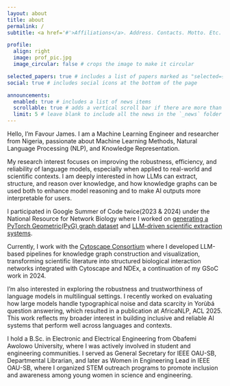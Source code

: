 ```yaml
---
layout: about
title: about
permalink: /
subtitle: <a href='#'>Affiliations</a>. Address. Contacts. Motto. Etc.

profile:
  align: right
  image: prof_pic.jpg
  image_circular: false # crops the image to make it circular

selected_papers: true # includes a list of papers marked as "selected={true}"
social: true # includes social icons at the bottom of the page

announcements:
  enabled: true # includes a list of news items
  scrollable: true # adds a vertical scroll bar if there are more than 3 news items
  limit: 5 # leave blank to include all the news in the `_news` folder
---
```

Hello, I’m Favour James. I am a Machine Learning Engineer and researcher from Nigeria, passionate about Machine Learning Methods, Natural Language Processing (NLP), and Knowledge Representation.

My research interest focuses on improving the robustness, efficiency, and reliability of language models, especially when applied to real-world and scientific contexts. I am deeply interested in how LLMs can extract, structure, and reason over knowledge, and how knowledge graphs can be used both to enhance model reasoning and to make AI outputs more interpretable for users.

I participated in Google Summer of Code twice(2023 & 2024) under the National Resource for Network Biology where I worked on [generating a PyTorch Geometric(PyG) graph dataset](https://summerofcode.withgoogle.com/archive/2023/projects/NBZn0Zm3) and [LLM-driven scientific extraction systems](https://summerofcode.withgoogle.com/archive/2024/projects/biCyAipp). 

Currently, I work with the [Cytoscape Consortium](https://cytoscape.org/) where I developed LLM-based pipelines for knowledge graph construction and visualization, transforming scientific literature into structured biological interaction networks integrated with Cytoscape and NDEx, a continuation of my GSoC work in 2024.

I’m also interested in exploring the robustness and trustworthiness of language models in multilingual settings. I recently worked on evaluating how large models handle typographical noise and data scarcity in Yorùbá question answering, which resulted in a publication at AfricaNLP, ACL 2025. This work reflects my broader interest in building inclusive and reliable AI systems that perform well across languages and contexts.

I hold a B.Sc. in Electronic and Electrical Engineering from Obafemi Awolowo University, where I was actively involved in student and engineering communities. I served as General Secretary for IEEE OAU-SB, Departmental Librarian, and later as Women in Engineering Lead in IEEE OAU-SB, where I organized STEM outreach programs to promote inclusion and awareness among young women in science and engineering.


